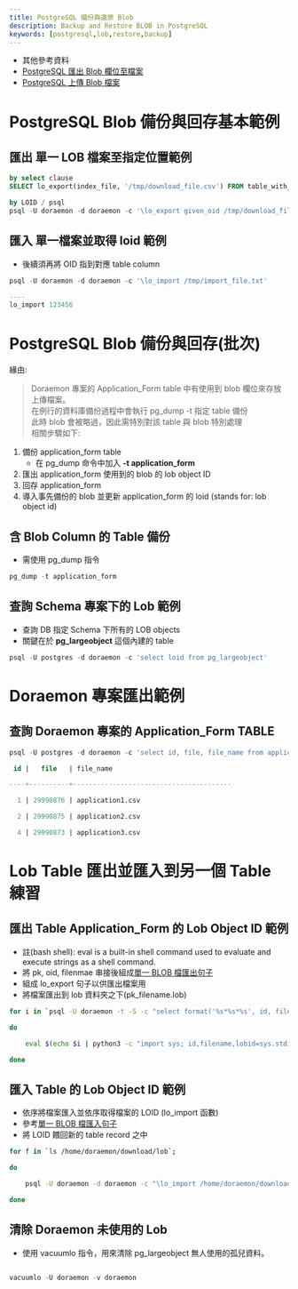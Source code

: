 ```yaml
---
title: PostgreSQL 備份與還原 Blob
description: Backup and Restore BLOB in PostgreSQL
keywords: [postgresql,lob,restore,backup]
---
```


* 其他參考資料
* [PostgreSQL 匯出 Blob 欄位至檔案](./Postgres_Export_Blob_to_File)
* [PostgreSQL 上傳 Blob 檔案](./Postgres_Import_Blob_from_File)


# PostgreSQL Blob 備份與回存基本範例
## __匯出__ 單一 LOB 檔案至指定位置範例<span id="single-clause-export"></span>

```sql
by select clause
SELECT lo_export(index_file, '/tmp/download_file.csv') FROM table_with_lob_column

by LOID / psql
psql -U doraemon -d doraemon -c '\lo_export given_oid /tmp/download_file.csv '

```

## __匯入__ 單一檔案並取得 loid 範例<span id="single-clause-import"></span>
* 後續須再將 OID 指到對應 table column

```sql
psql -U doraemon -d doraemon -c '\lo_import /tmp/import_file.txt'

----
lo_import 123456
```


# PostgreSQL Blob 備份與回存(批次)

緣由: 
> Doraemon 專案的 Application_Form table 中有使用到 blob 欄位來存放上傳檔案。  
> 在例行的資料庫備份過程中會執行 pg_dump -t 指定 table 備份  
> 此時 blob 會被略過，因此需特別對該 table 與 blob 特別處理  
> 相關步驟如下:  

1. 備份 application_form table
    * 在 pg_dump 命令中加入 __-t application_form__
1. 匯出 application_form 使用到的 blob 的 lob object ID
1. 回存 application_form
1. 導入事先備份的 blob 並更新 application_form 的 loid (stands for: lob object id)


## 含 Blob Column 的 Table 備份
* 需使用 pg_dump 指令  

```sql
pg_dump -t application_form
```


## 查詢 Schema 專案下的 Lob 範例
* 查詢 DB 指定 Schema 下所有的 LOB objects  
* 關鍵在於 __pg_largeobject__ 這個內建的 table  

```sql
psql -U postgres -d doraemon -c 'select loid from pg_largeobject'
```


# Doraemon 專案匯出範例

## 查詢 Doraemon 專案的 Application_Form TABLE

```sql
psql -U postgres -d doraemon -c 'select id, file, file_name from application_form where file is not null order by id'

 id |   file   | file_name                

----+----------+----------------------------------------

  1 | 29990876 | application1.csv

  2 | 29990875 | application2.csv

  4 | 29990873 | application3.csv

```

# Lob Table 匯出並匯入到另一個 Table 練習

## 匯出 Table Application_Form 的 Lob Object ID 範例

* 註(bash shell): eval is a built-in shell command used to evaluate and execute strings as a shell command.  
* 將 pk, oid, filenmae 串接後組成[單一 BLOB 檔匯出句子](#single-clause-export)  
* 組成 lo_export 句子以供匯出檔案用  
* 將檔案匯出到 lob 資料夾之下(pk_filename.lob)  

```bash shell
for i in `psql -U doraemon -t -S -c "select format('%s*%s*%s', id, file_name, file) from application_form where file is not null"`;

do

    eval $(echo $i | python3 -c "import sys; id,filename,lobid=sys.stdin.read().split('*'); print('psql -U doraemon -c \'\\lo_export %s /home/doraemon/download/lob/%s_%s.lob\''%(lobid.strip(), id.strip(), filename.strip()))");

done
```


## 匯入 Table 的 Lob Object ID 範例

* 依序將檔案匯入並依序取得檔案的 LOID (lo_import 函數)
* 參考[單一 BLOB 檔匯入句子](#single-clause-import)
* 將 LOID 餵回新的 table record 之中

```bash shell
for f in `ls /home/doraemon/download/lob`;

do

    psql -U doraemon -d doraemon -c "\lo_import /home/doraemon/download/lob/$f" | python3 -c 'import sys;uid, _ = sys.argv[1].split("_", 1);print("update application_form set file = %s where id = %s" % (sys.stdin.read().replace("lo_import ", "").strip(), uid))' $f | psql -U doraemon ;

done
```


## 清除 Doraemon 未使用的 Lob

* 使用 vacuumlo 指令，用來清除 pg_largeobject 無人使用的孤兒資料。

```sql

vacuumlo -U doraemon -v doraemon

```